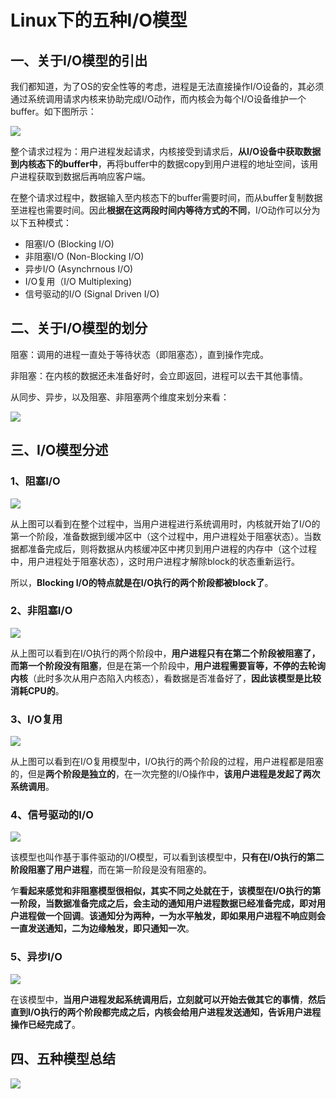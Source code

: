 # Linux下的五种I/O模型

## 一、关于I/O模型的引出

我们都知道，为了OS的安全性等的考虑，进程是无法直接操作I/O设备的，其必须通过系统调用请求内核来协助完成I/O动作，而内核会为每个I/O设备维护一个buffer。如下图所示：

![](http://oklbfi1yj.bkt.clouddn.com/Linux%E4%B8%8B%E7%9A%84%E4%BA%94%E7%A7%8DI/O%E6%A8%A1%E5%9E%8B/1.png)

整个请求过程为：用户进程发起请求，内核接受到请求后，**从I/O设备中获取数据到内核态下的buffer中**，再将buffer中的数据copy到用户进程的地址空间，该用户进程获取到数据后再响应客户端。

在整个请求过程中，数据输入至内核态下的buffer需要时间，而从buffer复制数据至进程也需要时间。因此**根据在这两段时间内等待方式的不同**，I/O动作可以分为以下五种模式：

- 阻塞I/O (Blocking I/O)
- 非阻塞I/O (Non-Blocking I/O)
- 异步I/O (Asynchrnous I/O)
- I/O复用（I/O Multiplexing)
- 信号驱动的I/O (Signal Driven I/O)

## 二、关于I/O模型的划分

阻塞：调用的进程一直处于等待状态（即阻塞态），直到操作完成。

非阻塞：在内核的数据还未准备好时，会立即返回，进程可以去干其他事情。

从同步、异步，以及阻塞、非阻塞两个维度来划分来看：

![](http://oklbfi1yj.bkt.clouddn.com/Linux%E4%B8%8B%E7%9A%84%E4%BA%94%E7%A7%8DI/O%E6%A8%A1%E5%9E%8B/2.png)

## 三、I/O模型分述

### 1、阻塞I/O

![](http://oklbfi1yj.bkt.clouddn.com/Linux%E4%B8%8B%E7%9A%84%E4%BA%94%E7%A7%8DI/O%E6%A8%A1%E5%9E%8B/3.png)

从上图可以看到在整个过程中，当用户进程进行系统调用时，内核就开始了I/O的第一个阶段，准备数据到缓冲区中（这个过程中，用户进程处于阻塞状态）。当数据都准备完成后，则将数据从内核缓冲区中拷贝到用户进程的内存中（这个过程中，用户进程处于阻塞状态），这时用户进程才解除block的状态重新运行。

所以，**Blocking I/O的特点就是在I/O执行的两个阶段都被block了**。

### 2、非阻塞I/O

![](http://oklbfi1yj.bkt.clouddn.com/Linux%E4%B8%8B%E7%9A%84%E4%BA%94%E7%A7%8DI/O%E6%A8%A1%E5%9E%8B/4.png)

从上图可以看到在I/O执行的两个阶段中，**用户进程只有在第二个阶段被阻塞了，而第一个阶段没有阻塞**，但是在第一个阶段中，**用户进程需要盲等，不停的去轮询内核**（此时多次从用户态陷入内核态），看数据是否准备好了，**因此该模型是比较消耗CPU的**。

### 3、I/O复用

![](http://oklbfi1yj.bkt.clouddn.com/Linux%E4%B8%8B%E7%9A%84%E4%BA%94%E7%A7%8DI/O%E6%A8%A1%E5%9E%8B/5.png)

从上图可以看到在I/O复用模型中，I/O执行的两个阶段的过程，用户进程都是阻塞的，但是**两个阶段是独立的**，在一次完整的I/O操作中，**该用户进程是发起了两次系统调用**。

### 4、信号驱动的I/O

![](http://oklbfi1yj.bkt.clouddn.com/Linux%E4%B8%8B%E7%9A%84%E4%BA%94%E7%A7%8DI/O%E6%A8%A1%E5%9E%8B/6.png)

该模型也叫作基于事件驱动的I/O模型，可以看到该模型中，**只有在I/O执行的第二阶段阻塞了用户进程**，而在第一阶段是没有阻塞的。

乍**看起来感觉和非阻塞模型很相似，其实不同之处就在于，该模型在I/O执行的第一阶段，当数据准备完成之后，会主动的通知用户进程数据已经准备完成，即对用户进程做一个回调**。**该通知分为两种，一为水平触发，即如果用户进程不响应则会一直发送通知，二为边缘触发，即只通知一次**。

### 5、异步I/O

![](http://oklbfi1yj.bkt.clouddn.com/Linux%E4%B8%8B%E7%9A%84%E4%BA%94%E7%A7%8DI/O%E6%A8%A1%E5%9E%8B/7.png)

在该模型中，**当用户进程发起系统调用后，立刻就可以开始去做其它的事情**，**然后直到I/O执行的两个阶段都完成之后，内核会给用户进程发送通知，告诉用户进程操作已经完成了**。

## 四、五种模型总结

![](http://oklbfi1yj.bkt.clouddn.com/Linux%E4%B8%8B%E7%9A%84%E4%BA%94%E7%A7%8DI/O%E6%A8%A1%E5%9E%8B/8.png)























